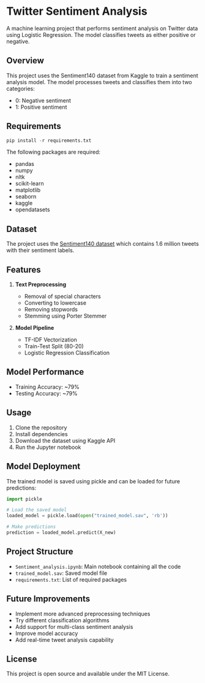 # Twitter Sentiment Analysis

A machine learning project that performs sentiment analysis on Twitter data using Logistic Regression. The model classifies tweets as either positive or negative.

## Overview

This project uses the Sentiment140 dataset from Kaggle to train a sentiment analysis model. The model processes tweets and classifies them into two categories:
- 0: Negative sentiment
- 1: Positive sentiment

## Requirements

```python
pip install -r requirements.txt
```

The following packages are required:
- pandas
- numpy
- nltk
- scikit-learn
- matplotlib
- seaborn
- kaggle
- opendatasets

## Dataset

The project uses the [Sentiment140 dataset](https://www.kaggle.com/datasets/kazanova/sentiment140) which contains 1.6 million tweets with their sentiment labels.

## Features

1. **Text Preprocessing**
   - Removal of special characters
   - Converting to lowercase
   - Removing stopwords
   - Stemming using Porter Stemmer

2. **Model Pipeline**
   - TF-IDF Vectorization
   - Train-Test Split (80-20)
   - Logistic Regression Classification

## Model Performance

- Training Accuracy: ~79%
- Testing Accuracy: ~79%

## Usage

1. Clone the repository
2. Install dependencies
3. Download the dataset using Kaggle API
4. Run the Jupyter notebook

## Model Deployment

The trained model is saved using pickle and can be loaded for future predictions:

```python
import pickle

# Load the saved model
loaded_model = pickle.load(open("trained_model.sav", 'rb'))

# Make predictions
prediction = loaded_model.predict(X_new)
```

## Project Structure

- `Sentiment_analysis.ipynb`: Main notebook containing all the code
- `trained_model.sav`: Saved model file
- `requirements.txt`: List of required packages

## Future Improvements

- Implement more advanced preprocessing techniques
- Try different classification algorithms
- Add support for multi-class sentiment analysis
- Improve model accuracy
- Add real-time tweet analysis capability

## License

This project is open source and available under the MIT License.
